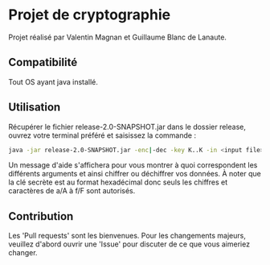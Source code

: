 # Projet de cryptographie

Projet réalisé par Valentin Magnan et Guillaume Blanc de Lanaute.

## Compatibilité

Tout OS ayant java installé.

## Utilisation

Récupérer le fichier release-2.0-SNAPSHOT.jar dans le dossier release, ouvrez votre terminal préféré et saisissez la commande :
```bash
java -jar release-2.0-SNAPSHOT.jar -enc|-dec -key K..K -in <input file> -out <output file>
```
Un message d'aide s'affichera pour vous montrer à quoi correspondent les différents arguments et ainsi chiffrer ou déchiffrer vos données.
À noter que la clé secrète est au format hexadécimal donc seuls les chiffres et caractères de a/A à f/F sont autorisés.

## Contribution

Les 'Pull requests' sont les bienvenues. Pour les changements majeurs, veuillez d'abord ouvrir une 'Issue' pour discuter de ce que vous aimeriez changer.
